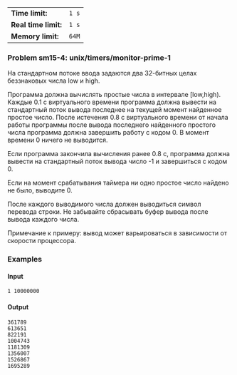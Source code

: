 |                      |       |
|----------------------|-------|
| **Time limit:**      | `1 s` |
| **Real time limit:** | `1 s` |
| **Memory limit:**    | `64M` |


### Problem sm15-4: unix/timers/monitor-prime-1

На стандартном потоке ввода задаются два 32-битных целах беззнаковых числа low и high.

Программа должна вычислять простые числа в интервале [low,high). Каждые 0.1 с виртуального времени
программа должна вывести на стандартный поток вывода последнее на текущей момент найденное простое
число. После истечения 0.8 с виртуального времени от начала работы программы после вывода последнего
найденного простого числа программа должна завершить работу с кодом 0. В момент времени 0 ничего не
выводится.

Если программа закончила вычисления ранее 0.8 c, программа должна вывести на стандартный поток
вывода число -1 и завершиться с кодом 0.

Если на момент срабатывания таймера ни одно простое число найдено не было, выводите 0.

После каждого выводимого числа должен выводиться символ перевода строки. Не забывайте сбрасывать
буфер вывода после вывода каждого числа.

Примечание к примеру: вывод может варьироваться в зависимости от скорости процессора.

### Examples

#### Input

    
    
    1 10000000

#### Output

    
    
    361789
    613651
    822191
    1004743
    1181309
    1356007
    1526867
    1695289

